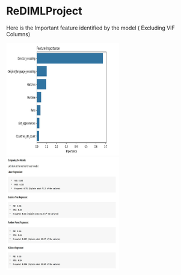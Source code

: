 # ReDIMLProject
Here is the Important feature identified by the model ( Excluding VIF Columns)

<img src="/images/Feature_imp_randomsearched_vif.jpg" alt="Image missing Feature_imp_randomsearched_vif.jpg" width="300" height="300">
<img src="/images/Model_Comparision.jpg" alt="Model_Comparision.jpg" width="300" height="300">
